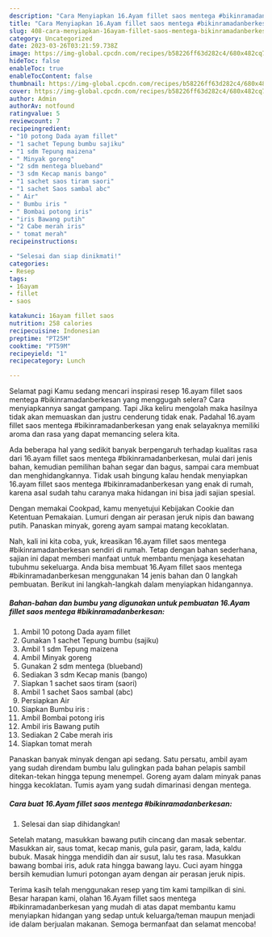 ```yaml
---
description: "Cara Menyiapkan 16.Ayam fillet saos mentega #bikinramadanberkesan yang Enak, Buat Buka Puasa}"
title: "Cara Menyiapkan 16.Ayam fillet saos mentega #bikinramadanberkesan yang Enak, Buat Buka Puasa}"
slug: 408-cara-menyiapkan-16ayam-fillet-saos-mentega-bikinramadanberkesan-yang-enak-buat-buka-puasa
category: Uncategorized
date: 2023-03-26T03:21:59.738Z
image: https://img-global.cpcdn.com/recipes/b58226ff63d282c4/680x482cq70/16ayam-fillet-saos-mentega-bikinramadanberkesan-foto-resep-utama.jpg
hideToc: false
enableToc: true
enableTocContent: false
thumbnail: https://img-global.cpcdn.com/recipes/b58226ff63d282c4/680x482cq70/16ayam-fillet-saos-mentega-bikinramadanberkesan-foto-resep-utama.jpg
cover: https://img-global.cpcdn.com/recipes/b58226ff63d282c4/680x482cq70/16ayam-fillet-saos-mentega-bikinramadanberkesan-foto-resep-utama.jpg
author: Admin
authorAv: notfound
ratingvalue: 5
reviewcount: 7
recipeingredient:
- "10 potong Dada ayam fillet"
- "1 sachet Tepung bumbu sajiku"
- "1 sdm Tepung maizena"
- " Minyak goreng"
- "2 sdm mentega blueband"
- "3 sdm Kecap manis bango"
- "1 sachet saos tiram saori"
- "1 sachet Saos sambal abc"
- " Air"
- " Bumbu iris "
- " Bombai potong iris"
- "iris Bawang putih"
- "2 Cabe merah iris"
- " tomat merah"
recipeinstructions:

- "Selesai dan siap dinikmati!"
categories:
- Resep
tags:
- 16ayam
- fillet
- saos

katakunci: 16ayam fillet saos 
nutrition: 258 calories
recipecuisine: Indonesian
preptime: "PT25M"
cooktime: "PT59M"
recipeyield: "1"
recipecategory: Lunch

---
```



Selamat pagi Kamu sedang mencari inspirasi resep 16.ayam fillet saos mentega #bikinramadanberkesan yang menggugah selera? Cara menyiapkannya sangat gampang. Tapi Jika keliru mengolah maka hasilnya tidak akan memuaskan dan justru cenderung tidak enak. Padahal 16.ayam fillet saos mentega #bikinramadanberkesan yang enak selayaknya memiliki aroma dan rasa yang dapat memancing selera kita.


Ada beberapa hal yang sedikit banyak berpengaruh terhadap kualitas rasa dari 16.ayam fillet saos mentega #bikinramadanberkesan, mulai dari jenis bahan, kemudian pemilihan bahan segar dan bagus, sampai cara membuat dan menghidangkannya. Tidak usah bingung kalau hendak menyiapkan 16.ayam fillet saos mentega #bikinramadanberkesan yang enak di rumah, karena asal sudah tahu caranya maka hidangan ini bisa jadi sajian spesial.

Dengan memakai Cookpad, kamu menyetujui Kebijakan Cookie dan Ketentuan Pemakaian. Lumuri dengan air perasan jeruk nipis dan bawang putih. Panaskan minyak, goreng ayam sampai matang kecoklatan.


Nah, kali ini kita coba, yuk, kreasikan 16.ayam fillet saos mentega #bikinramadanberkesan sendiri di rumah. Tetap dengan bahan sederhana, sajian ini dapat memberi manfaat untuk membantu menjaga kesehatan tubuhmu sekeluarga. Anda bisa membuat 16.Ayam fillet saos mentega #bikinramadanberkesan menggunakan 14 jenis bahan dan 0 langkah pembuatan. Berikut ini langkah-langkah dalam menyiapkan hidangannya.

<!--inarticleads1-->

##### Bahan-bahan dan bumbu yang digunakan untuk pembuatan 16.Ayam fillet saos mentega #bikinramadanberkesan:

1. Ambil 10 potong Dada ayam fillet
1. Gunakan 1 sachet Tepung bumbu (sajiku)
1. Ambil 1 sdm Tepung maizena
1. Ambil  Minyak goreng
1. Gunakan 2 sdm mentega (blueband)
1. Sediakan 3 sdm Kecap manis (bango)
1. Siapkan 1 sachet saos tiram (saori)
1. Ambil 1 sachet Saos sambal (abc)
1. Persiapkan  Air
1. Siapkan  Bumbu iris :
1. Ambil  Bombai potong iris
1. Ambil iris Bawang putih
1. Sediakan 2 Cabe merah iris
1. Siapkan  tomat merah


Panaskan banyak minyak dengan api sedang. Satu persatu, ambil ayam yang sudah direndam bumbu lalu gulingkan pada bahan pelapis sambil ditekan-tekan hingga tepung menempel. Goreng ayam dalam minyak panas hingga kecoklatan. Tumis ayam yang sudah dimarinasi dengan mentega. 

<!--inarticleads2-->

##### Cara buat 16.Ayam fillet saos mentega #bikinramadanberkesan:


1. Selesai dan siap dihidangkan!

Setelah matang, masukkan bawang putih cincang dan masak sebentar. Masukkan air, saus tomat, kecap manis, gula pasir, garam, lada, kaldu bubuk. Masak hingga mendidih dan air susut, lalu tes rasa. Masukkan bawang bombai iris, aduk rata hingga bawang layu. Cuci ayam hingga bersih kemudian lumuri potongan ayam dengan air perasan jeruk nipis. 

Terima kasih telah menggunakan resep yang tim kami tampilkan di sini. Besar harapan kami, olahan 16.Ayam fillet saos mentega #bikinramadanberkesan yang mudah di atas dapat membantu kamu menyiapkan hidangan yang sedap untuk keluarga/teman maupun menjadi ide dalam berjualan makanan. Semoga bermanfaat dan selamat mencoba!

